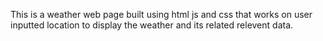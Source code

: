 This is a weather web page built using html js and css that works on user inputted location to display the weather and its related relevent data.
